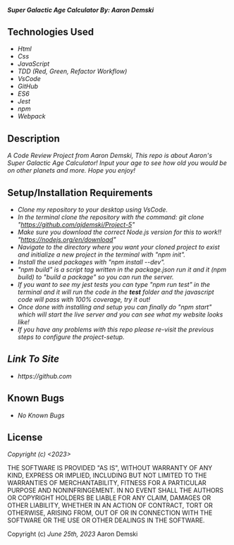 #### _Super Galactic Age Calculator By: Aaron Demski_

## Technologies Used

* _Html_
* _Css_
* _JavaScript_
* _TDD (Red, Green, Refactor Workflow)_
* _VsCode_
* _GitHub_
* _ES6_
* _Jest_
* _npm_
* _Webpack_

## Description

_A Code Review Project from Aaron Demski, This repo is about Aaron's Super Galactic Age Calculator! Input your age to see how old you would be on other planets and more. Hope you enjoy!_

## Setup/Installation Requirements

* _Clone my repository to your desktop using VsCode._
* _In the terminal clone the repository with the command: git clone "https://github.com/ajdemski/Project-5"_
* _Make sure you download the correct Node.js version for this to work!! "https://nodejs.org/en/download"_
* _Navigate to the directory where you want your cloned project to exist and initialize a new project in the terminal with "npm init"._
* _Install the used packages with "npm install --dev"._
* _"npm build" is a script tag written in the package.json run it and it (npm build) to "build a package" so you can run the server._
* _If you want to see my jest tests you can type "npm run test" in the terminal and it will run the code in the __test__ folder and the javascript code will pass with 100% coverage, try it out!_
* _Once done with installing and setup you can finally do "npm start" which will start the live server and you can see what my website looks like!_
* _If you have any problems with this repo please re-visit the previous steps to configure the project-setup._

## _Link To Site_

* _https://github.com_

## Known Bugs

* _No Known Bugs_

## License

_Copyright (c) <2023> <Aaron Demski>_

THE SOFTWARE IS PROVIDED "AS IS", WITHOUT WARRANTY OF ANY KIND, EXPRESS OR
IMPLIED, INCLUDING BUT NOT LIMITED TO THE WARRANTIES OF MERCHANTABILITY,
FITNESS FOR A PARTICULAR PURPOSE AND NONINFRINGEMENT. IN NO EVENT SHALL THE
AUTHORS OR COPYRIGHT HOLDERS BE LIABLE FOR ANY CLAIM, DAMAGES OR OTHER
LIABILITY, WHETHER IN AN ACTION OF CONTRACT, TORT OR OTHERWISE, ARISING FROM,
OUT OF OR IN CONNECTION WITH THE SOFTWARE OR THE USE OR OTHER DEALINGS IN THE
SOFTWARE.

Copyright (c) _June 25th, 2023_ Aaron Demski